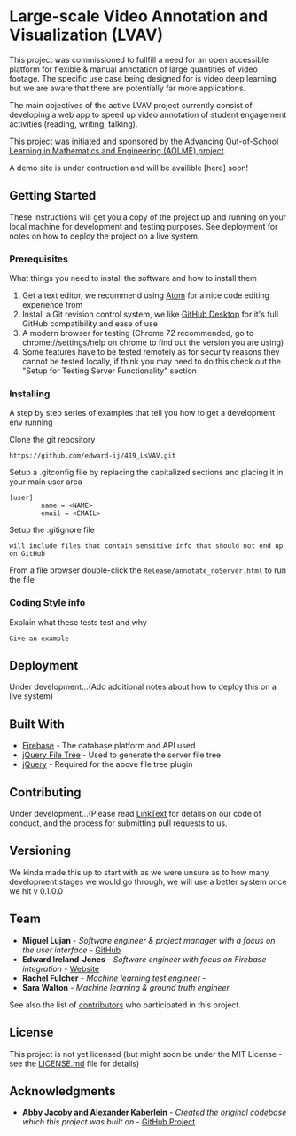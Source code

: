 # Large-scale Video Annotation and Visualization (LVAV)

This project was commissioned to fullfill a need for an open accessible platform for flexible & manual annotation of large quantities of video footage. The specific use case being designed for is video deep learning but we are aware that there are potentially far more applications. 

The main objectives of the active LVAV project currently consist of developing a web app to speed up video annotation of student engagement activities (reading, writing, talking).

This project was initiated and sponsored by the [Advancing Out-of-School Learning in Mathematics and Engineering (AOLME) project](https://aolme.unm.edu/).

A demo site is under contruction and will be availible [here] soon!

## Getting Started

These instructions will get you a copy of the project up and running on your local machine for development and testing purposes. See deployment for notes on how to deploy the project on a live system.

### Prerequisites

What things you need to install the software and how to install them

1) Get a text editor, we recommend using [Atom](https://atom.io/) for a nice code editing experience from 
2) Install a Git revision control system, we like [GitHub Desktop](https://desktop.github.com/) for it's full GitHub compatibility and ease of use
3) A modern browser for testing (Chrome 72 recommended, go to chrome://settings/help on chrome to find out the version you are using)
4) Some features have to be tested remotely as for security reasons they cannot be tested locally, if think you may need to do this check out the "Setup for Testing Server Functionality" section

### Installing

A step by step series of examples that tell you how to get a development env running

Clone the git repository

```
https://github.com/edward-ij/419_LsVAV.git
```

Setup a .gitconfig file by replacing the capitalized sections and placing it in your main user area

```
[user]
        name = <NAME>
        email = <EMAIL>
```

Setup the .gitignore file

```
will include files that contain sensitive info that should not end up on GitHub
```

From a file browser double-click the `Release/annotate_noServer.html` to run the file

### Coding Style info

Explain what these tests test and why

```
Give an example
```

## Deployment

Under development...(Add additional notes about how to deploy this on a live system)

## Built With

* [Firebase](https://firebase.google.com/) - The database platform and API used
* [jQuery File Tree](https://www.abeautifulsite.net/jquery-file-tree) - Used to generate the server file tree
* [jQuery](https://jquery.com/) - Required for the above file tree plugin

## Contributing

Under development...(Please read [LinkText](linkURL) for details on our code of conduct, and the process for submitting pull requests to us.

## Versioning

We kinda made this up to start with as we were unsure as to how many development stages we would go through, we will use a better system once we hit v 0.1.0.0

## Team

* **Miguel Lujan** - *Software engineer & project manager with a focus on the user interface* - [GitHub](https://github.com/2Gunz)
* **Edward Ireland-Jones** - *Software engineer with focus on Firebase integration* - [Website](https://edij.co.uk)
* **Rachel Fulcher** - *Machine learning test engineer* - 
* **Sara Walton** - *Machine learning & ground truth engineer*

See also the list of [contributors](https://github.com/your/project/contributors) who participated in this project.

## License

This project is not yet licensed (but might soon be under the MIT License - see the [LICENSE.md](LICENSE.md) file for details)

## Acknowledgments

* **Abby Jacoby and Alexander Kaberlein** - *Created the original codebase which this project was built on* - [GitHub Project](https://github.com/cannoness/ECE419420)
